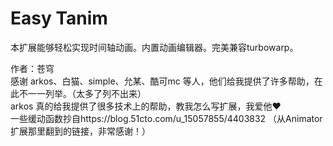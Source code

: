 Easy Tanim
==

本扩展能够轻松实现时间轴动画。内置动画编辑器。完美兼容turbowarp。

作者：苍穹  
感谢 arkos、白猫、simple、允某、酷可mc 等人，他们给我提供了许多帮助，在此不一一列举。（太多了列不出来）  
arkos 真的给我提供了很多技术上的帮助，教我怎么写扩展，我爱他❤️  
一些缓动函数抄自https://blog.51cto.com/u_15057855/4403832 （从Animator扩展那里翻到的链接，非常感谢！）  